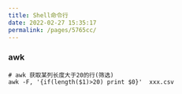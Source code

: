 ```yaml
---
title: Shell命令行
date: 2022-02-27 15:35:17
permalink: /pages/5765cc/
---
```




### awk

```shell script
# awk 获取某列长度大于20的行(筛选)
awk -F, '{if(length($1)>20) print $0}'  xxx.csv
```